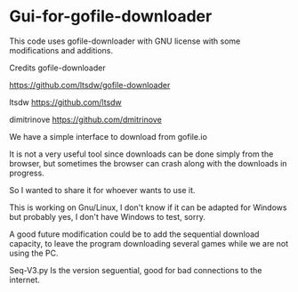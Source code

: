 # Gui-for-gofile-downloader

This code uses gofile-downloader with GNU license with some modifications and additions.

Credits gofile-downloader

https://github.com/ltsdw/gofile-downloader

ltsdw https://github.com/ltsdw

dimitrinove https://github.com/dmitrinove 

We have a simple interface to download from gofile.io

It is not a very useful tool since downloads can be done simply from the browser, but sometimes the browser can crash along with the downloads in progress.

So I wanted to share it for whoever wants to use it.

This is working on Gnu/Linux, I don't know if it can be adapted for Windows but probably yes, I don't have Windows to test, sorry.

A good future modification could be to add the sequential download capacity, to leave the program downloading several games while we are not using the PC.

Seq-V3.py Is the version seguential, good for bad connections to the internet.
